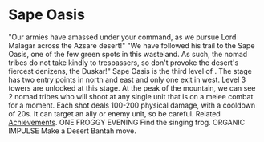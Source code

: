 # Sape Oasis

 "Our armies have amassed under your command, as we pursue Lord Malagar across the Azsare desert!"
 "We have followed his trail to the Sape Oasis, one of the few green spots in this wasteland. As such, the nomad tribes do not take kindly to trespassers, so don't provoke the desert's fiercest denizens, the Duskar!"
Sape Oasis is the third level of . The stage has two entry points in north and east and only one exit in west. Level 3 towers are unlocked at this stage.
At the peak of the mountain, we can see 2 nomad tribes who will shoot at any single unit that is on a melee combat for a moment. Each shot deals 100-200 physical damage, with a cooldown of 20s. It can target an ally or enemy unit, so be careful. 
Related [Achievements](Achievements).
 ONE FROGGY EVENING Find the singing frog.
 ORGANIC IMPULSE Make a Desert Bantah move.